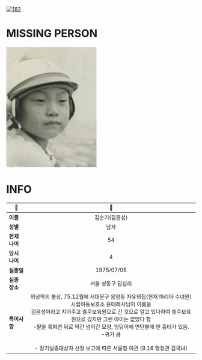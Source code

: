 [![182](https://img.shields.io/badge/%EC%8B%A4%EC%A2%85%EC%8B%A0%EA%B3%A0%EB%8A%94%20%EA%B5%AD%EB%B2%88%EC%97%86%EC%9D%B4-182-blue)](http://safe182.go.kr/index.do)

# MISSING PERSON

<img src="./missing_person.jpg">

# INFO

|🔑|💎|
|--|:--:|
|**이름**|김순기(김윤성)|
|**성별**|남자|
|**현재 나이**|54|
|**당시 나이**|4|
|**실종일**|1975/07/05|
|**실종 장소**|서울 성동구 답십리 |
|**특이사항**|의상착의 불상, 75.12월에 서대문구 응암동 자유의집(현재 마리아 수녀원) 시립아동보호소 윤테레사님이 이름을</br>김윤성이라고 지어주고 충주보육원으로 간 것으로 알고 있다하여 충주보육원으로 갔지만 그런 아이는 없었다 함</br>-팔을 쭉펴면 뒤로 약간 넘어간 모양, 엉덩이에 연탄불에 덴 흉터가 있음.</br>-귀가 큼</br></br>- 장기실종대상자 선정 보고에 따른 서울청 이관 (9.16 행정관 김국녀)|
